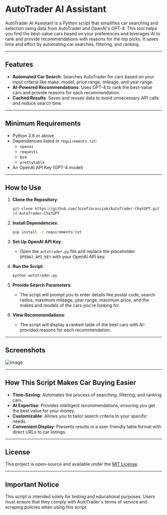 
# AutoTrader AI Assistant

AutoTrader AI Assistant is a Python script that simplifies car searching and selection using data from AutoTrader and OpenAI's GPT-4. This tool helps you find the best-value cars based on your preferences and leverages AI to rank and provide recommendations with reasons for the top picks. It saves time and effort by automating car searches, filtering, and ranking.

---

## Features
- **Automated Car Search**: Searches AutoTrader for cars based on your input criteria like make, model, price range, mileage, and year range.
- **AI-Powered Recommendations**: Uses GPT-4 to rank the best-value cars and provide reasons for each recommendation.
- **Cached Results**: Saves and reuses data to avoid unnecessary API calls and reduce search time.

---

## Minimum Requirements
- Python 3.8 or above
- Dependencies listed in `requirements.txt`:
  - `openai`
  - `requests`
  - `bs4`
  - `prettytable`
- An OpenAI API Key (GPT-4 model)

---

## How to Use
1. **Clone the Repository**:
    ```bash
    git clone https://github.com/JozefJarosciak/AutoTrader-ChatGPT.git
    cd AutoTrader-ChatGPT
    ```

2. **Install Dependencies**:
    ```bash
    pip install -r requirements.txt
    ```

3. **Set Up OpenAI API Key**:
   - Open the `autotrader.py` file and replace the placeholder `OPENAI_API_KEY` with your OpenAI API key.

4. **Run the Script**:
    ```bash
    python autotrader.py
    ```

5. **Provide Search Parameters**:
   - The script will prompt you to enter details like postal code, search radius, maximum mileage, year range, maximum price, and the makes and models of the cars you're looking for.

6. **View Recommendations**:
   - The script will display a ranked table of the best cars with AI-provided reasons for each recommendation.

---

## Screenshots
![image](https://github.com/user-attachments/assets/f0aaa87f-3572-4f84-8881-bb60c3144f01)


---

## How This Script Makes Car Buying Easier
- **Time-Saving**: Automates the process of searching, filtering, and ranking cars.
- **AI Expertise**: Provides intelligent recommendations, ensuring you get the best value for your money.
- **Customizable**: Allows you to tailor search criteria to your specific needs.
- **Convenient Display**: Presents results in a user-friendly table format with direct URLs to car listings.

---

## License
This project is open-source and available under the [MIT License](LICENSE).

---

## Important Notice
This script is intended solely for testing and educational purposes. Users must ensure that they comply with AutoTrader's terms of service and scraping policies when using this script.
